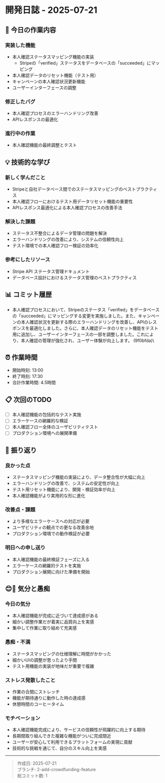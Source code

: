 # 開発日誌 - 2025-07-21

## 📝 今日の作業内容

### 実装した機能
- 本人確認ステータスマッピング機能の実装
  - Stripeの「verified」ステータスをデータベースの「succeeded」にマッピング
- 本人確認データのリセット機能（テスト用）
- キャンペーンの本人確認状況更新機能
- ユーザーインターフェースの調整

### 修正したバグ
- 本人確認プロセスのエラーハンドリング改善
- APIレスポンスの最適化

### 進行中の作業
- 本人確認機能の最終調整とテスト

## 💡 技術的な学び

### 新しく学んだこと
- Stripeと自社データベース間でのステータスマッピングのベストプラクティス
- 本人確認フローにおけるテスト用データリセット機能の重要性
- APIレスポンス最適化による本人確認プロセスの改善手法

### 解決した課題
- ステータス不整合によるデータ管理の問題を解決
- エラーハンドリングの改善により、システムの信頼性向上
- テスト環境での本人確認フロー検証の効率化

### 参考にしたリソース
- Stripe API ステータス管理ドキュメント
- データベース設計におけるステータス管理のベストプラクティス

## 📊 コミット履歴
- 本人確認プロセスにおいて、Stripeのステータス「verified」をデータベースの「succeeded」にマッピングする変更を実施しました。また、キャンペーンの本人確認状況を更新する際のエラーハンドリングを改善し、APIのレスポンスを最適化しました。さらに、本人確認データのリセット機能をテスト用に追加し、ユーザーインターフェースの一部を調整しました。これにより、本人確認の管理が強化され、ユーザー体験が向上します。 (9f0bfda)\

## ⏰ 作業時間
- 開始時刻: 13:00
- 終了時刻: 17:30
- 合計作業時間: 4.5時間

## 📋 次回のTODO
- [ ] 本人確認機能の包括的なテスト実施
- [ ] エラーケースの網羅的な検証
- [ ] 本人確認フロー全体のユーザビリティテスト
- [ ] プロダクション環境への展開準備

## 🤔 振り返り

### 良かった点
- ステータスマッピング機能の実装により、データ整合性が大幅に向上
- エラーハンドリングの改善で、システムの安定性が向上
- テスト用リセット機能により、開発・検証効率が向上
- 本人確認機能がより実用的な形に進化

### 改善点・課題
- より多様なエラーケースへの対応が必要
- ユーザビリティの観点での更なる改善余地
- プロダクション環境での動作検証が必要

### 明日への申し送り
- 本人確認機能の最終検証フェーズに入る
- エラーケースの網羅的テストを実施
- プロダクション展開に向けた準備を開始

## 😊😤 気分と愚痴

### 今日の気分
- 本人確認機能が完成に近づいて達成感がある
- 細かい調整作業だが着実に品質向上を実感
- 集中して作業に取り組めて充実感

### 愚痴・不満
- ステータスマッピングの仕様理解に時間がかかった
- 細かいUIの調整が思ったより手間
- テスト用機能の実装が地味だが重要で複雑

### ストレス発散したこと
- 作業の合間にストレッチ
- 機能が期待通りに動作した時の達成感
- 休憩時間のコーヒータイム

### モチベーション
- 本人確認機能完成により、サービスの信頼性が飛躍的に向上する期待
- 長期間取り組んできた複雑な機能がついに完成間近
- ユーザーが安心して利用できるプラットフォームの実現に貢献
- 技術的な挑戦を通じて、自分のスキル向上を実感

---
> 作成日: 2025-07-21  
> ブランチ: 2-add-crowdfunding-feature  
> 総コミット数: 1 